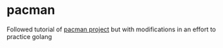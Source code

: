 # pacman

Followed tutorial of [pacman project](https://github.com/danicat/pacgo) but with modifications in an effort to practice golang
